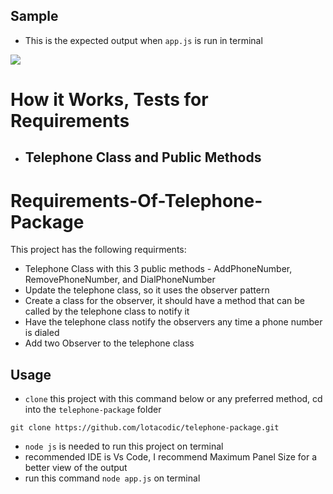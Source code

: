 ## Sample
  - This is the expected output when `app.js` is run in terminal

  <img src="\telephone-package\image\Screenshot (386).png">


# How it Works, Tests for Requirements
- Telephone Class and Public Methods
  - 


# Requirements-Of-Telephone-Package
This project has the following requirments:
- Telephone Class with this 3 public methods - AddPhoneNumber, RemovePhoneNumber, and DialPhoneNumber
- Update the telephone class, so it uses the observer pattern
- Create a class for the observer, it should have a method that can be called by the telephone class to notify it
- Have the telephone class notify the observers any time a phone number is dialed
- Add two Observer to the telephone class


## Usage
- `clone` this project with this command below or any preferred method, cd into the `telephone-package` folder
```
git clone https://github.com/lotacodic/telephone-package.git
```
- `node js` is needed to run this project on terminal 
- recommended IDE is Vs Code, I recommend Maximum Panel Size for a better view of the output
- run this command `node app.js` on terminal 